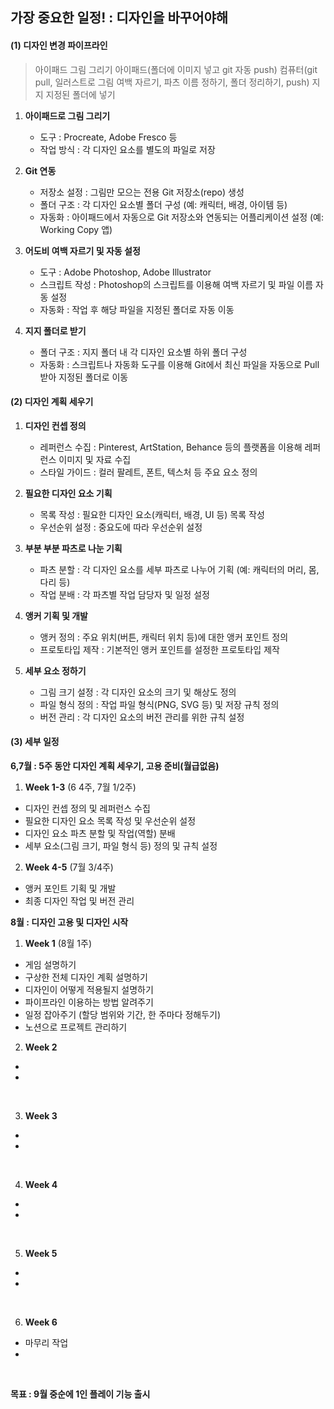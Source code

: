 ## **가장 중요한 일정! : 디자인을 바꾸어야해**

#### (1) 디자인 변경 파이프라인

> 아이패드 그림 그리기
> 아이패드(폴더에 이미지 넣고 git 자동 push)
> 컴퓨터(git pull, 일러스트로 그림 여백 자르기, 파츠 이름 정하기, 폴더 정리하기, push)
> 지지 지정된 폴더에 넣기


1. **아이패드로 그림 그리기**
   - 도구 : Procreate, Adobe Fresco 등
   - 작업 방식 : 각 디자인 요소를 별도의 파일로 저장

2. **Git 연동**
   - 저장소 설정 : 그림만 모으는 전용 Git 저장소(repo) 생성
   - 폴더 구조 : 각 디자인 요소별 폴더 구성 (예: 캐릭터, 배경, 아이템 등)
   - 자동화 : 아이패드에서 자동으로 Git 저장소와 연동되는 어플리케이션 설정 (예: Working Copy 앱)

3. **어도비 여백 자르기 및 자동 설정**
   - 도구 : Adobe Photoshop, Adobe Illustrator
   - 스크립트 작성 : Photoshop의 스크립트를 이용해 여백 자르기 및 파일 이름 자동 설정
   - 자동화 : 작업 후 해당 파일을 지정된 폴더로 자동 이동

4. **지지 폴더로 받기**
   - 폴더 구조 : 지지 폴더 내 각 디자인 요소별 하위 폴더 구성
   - 자동화 : 스크립트나 자동화 도구를 이용해 Git에서 최신 파일을 자동으로 Pull 받아 지정된 폴더로 이동

#### (2) 디자인 계획 세우기

1. **디자인 컨셉 정의**
   - 레퍼런스 수집 : Pinterest, ArtStation, Behance 등의 플랫폼을 이용해 레퍼런스 이미지 및 자료 수집
   - 스타일 가이드 : 컬러 팔레트, 폰트, 텍스처 등 주요 요소 정의

2. **필요한 디자인 요소 기획**
   - 목록 작성 : 필요한 디자인 요소(캐릭터, 배경, UI 등) 목록 작성
   - 우선순위 설정 : 중요도에 따라 우선순위 설정

3. **부분 부분 파츠로 나눈 기획**
   - 파츠 분할 : 각 디자인 요소를 세부 파츠로 나누어 기획 (예: 캐릭터의 머리, 몸, 다리 등)
   - 작업 분배 : 각 파츠별 작업 담당자 및 일정 설정

4. **앵커 기획 및 개발**
   - 앵커 정의 : 주요 위치(버튼, 캐릭터 위치 등)에 대한 앵커 포인트 정의
   - 프로토타입 제작 : 기본적인 앵커 포인트를 설정한 프로토타입 제작

5. **세부 요소 정하기**
   - 그림 크기 설정 : 각 디자인 요소의 크기 및 해상도 정의
   - 파일 형식 정의 : 작업 파일 형식(PNG, SVG 등) 및 저장 규칙 정의
   - 버전 관리 : 각 디자인 요소의 버전 관리를 위한 규칙 설정

#### (3) 세부 일정 

**6,7월 : 5주 동안 디자인 계획 세우기, 고용 준비(월급없음)**

1. **Week 1-3** (6 4주, 7월 1/2주)
- 디자인 컨셉 정의 및 레퍼런스 수집
- 필요한 디자인 요소 목록 작성 및 우선순위 설정
- 디자인 요소 파츠 분할 및 작업(역할) 분배
- 세부 요소(그림 크기, 파일 형식 등) 정의 및 규칙 설정

2. **Week 4-5** (7월 3/4주)
- 앵커 포인트 기획 및 개발
- 최종 디자인 작업 및 버전 관리

**8월 : 디자인 고용 및 디자인 시작**

1. **Week 1** (8월 1주)
- 게임 설명하기
- 구상한 전체 디자인 계획 설명하기
- 디자인이 어떻게 적용될지 설명하기
- 파이프라인 이용하는 방법 알려주기
- 일정 잡아주기 (할당 범위와 기간, 한 주마다 정해두기)
- 노션으로 프로젝트 관리하기

2. **Week 2** 
- 
- 
<br>

3. **Week 3** 
- 
- 
<br>

4. **Week 4** 
- 
- 
<br>

5. **Week 5** 
- 
- 
<br>

6. **Week 6** 
- 마무리 작업
- 
<br>

**목표 : 9월 중순에 1인 플레이 기능 출시**
